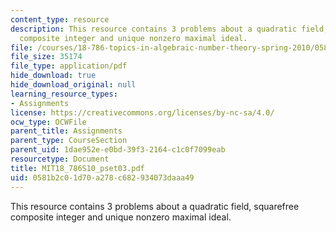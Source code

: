 ```yaml
---
content_type: resource
description: This resource contains 3 problems about a quadratic field, squarefree
  composite integer and unique nonzero maximal ideal.
file: /courses/18-786-topics-in-algebraic-number-theory-spring-2010/0581b2c01d70a278c682934073daaa49_MIT18_786S10_pset03.pdf
file_size: 35174
file_type: application/pdf
hide_download: true
hide_download_original: null
learning_resource_types:
- Assignments
license: https://creativecommons.org/licenses/by-nc-sa/4.0/
ocw_type: OCWFile
parent_title: Assignments
parent_type: CourseSection
parent_uid: 1dae952e-e0bd-39f3-2164-c1c0f7099eab
resourcetype: Document
title: MIT18_786S10_pset03.pdf
uid: 0581b2c0-1d70-a278-c682-934073daaa49
---
```

This resource contains 3 problems about a quadratic field, squarefree composite integer and unique nonzero maximal ideal.